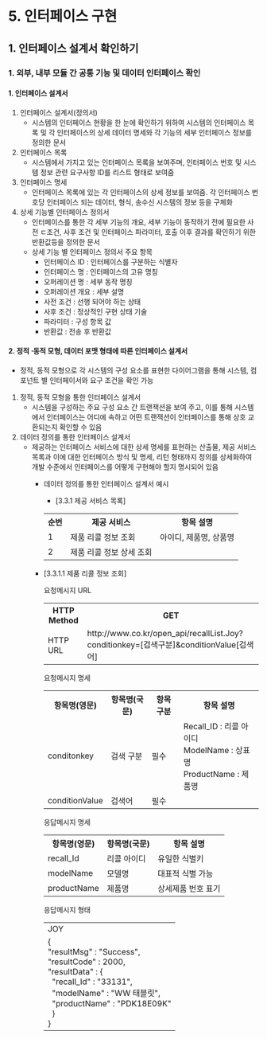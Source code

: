 # 5. 인터페이스 구현
## 1. 인터페이스 설계서 확인하기
### 1. 외부, 내부 모듈 간 공통 기능 및 데이터 인터페이스 확인
#### 1. 인터페이스 설계서
1. 인터페이스 설계서(정의서)
   - 시스템의 인터페이스 현황을 한 눈에 확인하기 위하여 시스템의 인터페이스 목록 및 각 인터페이스의 상세 데이터 명세와 각 기능의 세부 인터페이스 정보를 정의한 문서
2. 인터페이스 목록
   - 시스템에서 가지고 있는 인터페이스 목록을 보여주며, 인터페이스 번호 및 시스템 정보 관련 요구사항 ID를 리스트 형태로 보여줌
3. 인터페이스 명세
   - 인터페이스 목록에 있는 각 인터페이스의 상세 정보를 보여줌. 각 인터페이스 번호당 인터페이스 되는 데이터, 형식, 송수신 시스템의 정보 등을 구체화
4. 상세 기능별 인터페이스 정의서
   - 인터페이스를 통한 각 세부 기능의 개요, 세부 기능이 동작하기 전에 필요한 사전 ㄷ조건, 사후 조건 및 인터페이스 파라미터, 호출 이후 결과를 확인하기 위한 반환값등을 정의한 문서
   - 상세 기능 별 인터페이스 정의서 주요 항목
     - 인터페이스 ID : 인터페이스를 구분하는 식별자
     - 인터페이스 명 : 인터페이스의 고유 명칭
     - 오퍼레이션 명 : 세부 동작 명칭
     - 오퍼레이션 개요 : 세부 설명
     - 사전 조건 : 선행 되어야 하는 상태
     - 사후 조건 : 정상적인 구현 상태 기술
     - 파라미터 : 구성 항목 값
     - 반환값 : 전송 후 반환값
#### 2. 정적 $\cdot$동적 모형, 데이터 포맷 형태에 따른 인터페이스 설계서
- 정적, 동적 모형으로 각 시스템의 구성 요소를 표현한 다이어그램을 통해 시스템, 컴포넌트 별 인터페이서와 요구 조건을 확인 가능
1. 정적, 동적 모형을 통한 인터페이스 설계서
   - 시스템을 구성하는 주요 구성 요소 간 트랜잭션을 보여 주고, 이를 통해 시스템에서 인터페이스는 어디에 속하고 어떤 트랜잭션이 인터페이스를 통해 상호 교환되는지 확인할 수 있음
2. 데이터 정의를 통한 인터페이스 설계서
   - 제공하는 인터페이스 서비스에 대한 상세 명세를 표현하는 산출물, 제공 서비스 목록과 이에 대한 인터페이스 방식 및 명세, 리턴 형태까지 정의를 상세화하여 개발 수준에서 인터페이스를 어떻게 구현해야 할지 명시되어 있음
     - 데이터 정의를 통한 인터페이스 설계서 예시
       - [3.3.1 제공 서비스 목록]
        <table>
            <tr>
                <th>순번</th>
                <th>제공 서비스</th>
                <th>항목 설명</th>
            </tr>
            <tr>
                <td>1</td>
                <td>제품 리콜 정보 조회</td>
                <td>아이디, 제품명, 상품명</td>
            </tr>
            <tr>
                <td>2</td>
                <td>제품 리콜 정보 상세 조회</td>
                <td></td>
            </tr>
        </table>
      - [3.3.1.1 제품 리콜 정보 조회]
        <table>
            <tr>
                <th>HTTP Method</th>
                <th>GET</th>
            </tr>
            <tr>
                <td>HTTP URL</td>
                <td>http://www.co.kr/open_api/recallList.Joy?conditionkey=[검색구분]&conditionValue[검색어]</td>
            </tr>
            요청메시지 URL
        </table>

        <table>
            <tr>
                <th>항목명(영문)</th>
                <th>항목명(국문)</th>
                <th>항목 구분</th>
                <th>항목 설명</th>
            </tr>
            <tr>
                <td>conditonkey</td>
                <td>검색 구분</td>
                <td>필수</td>
                <td>Recall_ID : 리콜 아이디<br>ModelName : 상표명 <br>ProductName : 제품명</td>
            </tr>
            <tr>
                <td>conditionValue</td>
                <td>검색어</td>
                <td>필수</td>
                <td></td>
            </tr>
            요청메시지 명세
        </table>

        <table>
            <tr>
                <th>항목명(영문)</th>
                <th>항목명(국문)</th>
                <th>항목 설명</th>
            </tr>
            <tr>
                <td>recall_Id</td>
                <td>리콜 아이디</td>
                <td>유일한 식별키</td>
            </tr>
            <tr>
                <td>modelName</td>
                <td>모델명</td>
                <td>대표적 식별 가능</td>
            </tr>
            <tr>
                <td>productName</td>
                <td>제품명</td>
                <td>상세제품 번호 표기</td>
            </tr>
            응답메시지 명세
        </table>

        <table>
            <tr>
                <td>JOY</td>
            </tr>
            <tr>
                <td>
                {<br>"resultMsg" : "Success",<br>"resultCode" : 2000, <br>"resultData" : {<br>&nbsp;&nbsp;"recall_Id" : "33131",<br>&nbsp;&nbsp;"modelName" : "WW 태블릿",<br>&nbsp;&nbsp;"productName" : "PDK18E09K"
                <br>&nbsp;&nbsp;}<br>
                }
                </td>
            </tr>
            응답메시지 형태
        </table>